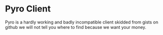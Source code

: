 # Pyro Client

Pyro is a hardly working and badly incompatible client skidded from gists on github we will not tell you where to find because we want your money.
